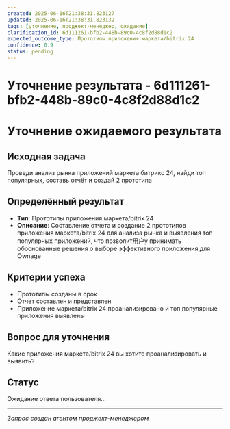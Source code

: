 ```yaml
---
created: 2025-06-16T21:38:31.823127
updated: 2025-06-16T21:38:31.823132
tags: [уточнение, проджект-менеджер, ожидание]
clarification_id: 6d111261-bfb2-448b-89c0-4c8f2d88d1c2
expected_outcome_type: Прототипы приложения маркета/bitrix 24
confidence: 0.9
status: pending
---
```


# Уточнение результата - 6d111261-bfb2-448b-89c0-4c8f2d88d1c2

# Уточнение ожидаемого результата

## Исходная задача
Проведи анализ рынка приложений маркета битрикс 24, найди топ популярных, составь отчёт и создай 2 прототипа

## Определённый результат
- **Тип**: Прототипы приложения маркета/bitrix 24
- **Описание**: Составление отчета и создание 2 прототипов приложения маркета/bitrix 24 для анализа рынка и выявления топ популярных приложений, что позволит用户у принимать обоснованные решения о выборе эффективного приложения для Ownage

## Критерии успеха
- Прототипы созданы в срок
- Отчет составлен и представлен
- Приложение маркета/bitrix 24 проанализировано и топ популярные приложения выявлены

## Вопрос для уточнения
Какие приложения маркета/bitrix 24 вы хотите проанализировать и выявить?

## Статус
Ожидание ответа пользователя...

---
*Запрос создан агентом проджект-менеджером*
